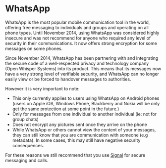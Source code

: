 [Title]: # (WhatsApp)
[Difficulty]: # (Beginner)
[Order]: # (3)

# WhatsApp

WhatsApp is the most popular mobile communication tool in the world, offering free messaging to individuals and groups and operating on all phone types. Until November 2014, using WhatsApp was considered highly insecure and was not recommend for anyone who required any level of security in their communications. It now offers strong encryption for some messages on some phones. 

Since November 2014, WhatsApp has been partnering with and integrating the secure code of a well-respected privacy and technology company (Open Whisper Systems) into its product. This means that its messages now have a very strong level of verifiable security, and WhatsApp can no longer easily view or be forced to handover messages to authorities.

However it is very important to note:

*   This only currently applies to users using WhatsApp on Android phones (users on Apple iOS, Windows Phone, Blackberry and Nokia will be only get the same protection at some point in the future.)
*   Only for messages from one individual to another individual (ie: not for group chats)
*   Does not encrypt any pictures sent once they arrive on the phone
*   While WhatsApp or others cannot view the content of your messages, they can still know that you are communication with someone (e.g metadata). In some cases, this may still have negative security consequences.

For these reasons we still recommend that you use [Signal](https://play.google.com/store/apps/details?id=org.thoughtcrime.securesms) for secure messaging and calls.